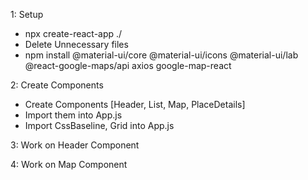 1: Setup
- npx create-react-app ./
- Delete Unnecessary files
- npm install @material-ui/core @material-ui/icons @material-ui/lab @react-google-maps/api axios google-map-react

2: Create Components
- Create Components [Header, List, Map, PlaceDetails]
- Import them into App.js
- Import CssBaseline, Grid into App.js

3: Work on Header Component

4: Work on Map Component